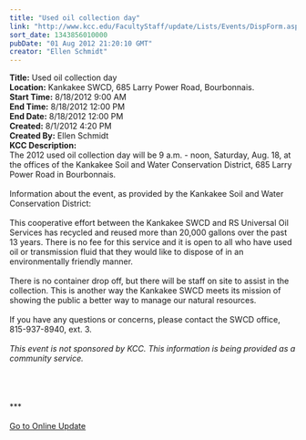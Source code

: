 ```yaml
---
title: "Used oil collection day"
link: "http://www.kcc.edu/FacultyStaff/update/Lists/Events/DispForm.aspx?ID=279"
sort_date: 1343856010000
pubDate: "01 Aug 2012 21:20:10 GMT"
creator: "Ellen Schmidt"
---
```


<div><b>Title:</b> Used oil collection day</div>
<div><b>Location:</b> Kankakee SWCD, 685 Larry Power Road, Bourbonnais. </div>
<div><b>Start Time:</b> 8/18/2012 9:00 AM</div>
<div><b>End Time:</b> 8/18/2012 12:00 PM</div>
<div><b>End Date:</b> 8/18/2012 12:00 PM</div>
<div><b>Created:</b> 8/1/2012 4:20 PM</div>
<div><b>Created By:</b> Ellen Schmidt</div>
<div><b>KCC Description:</b> <div class="ExternalClass04CF3FAD863A473F9876C5B15D0D7BB5">
<div>The 2012 used oil collection day will be 9 a.m. - noon, Saturday, Aug. 18, at the offices of the Kankakee Soil and Water Conservation District, 685 Larry Power Road in Bourbonnais. 
<div> </div>
<div>Information about the event, as provided by the Kankakee Soil and Water Conservation District:</div>
<div> </div>
<div>This cooperative effort between the Kankakee SWCD and RS Universal Oil Services has recycled and reused more than 20,000 gallons over the past 13 years. There is no fee for this service and it is open to all who have used oil or transmission fluid that they would like to dispose of in an environmentally friendly manner.  </div>
<div> </div>
<div>There is no container drop off, but there will be staff on site to assist in the collection. This is another way the Kankakee SWCD meets its mission of showing the public a better way to manage our natural resources.  </div>
<div> </div>
<div>If you have any questions or concerns, please contact the SWCD office, 815-937-8940, ext. 3.<br /></div>
<div><em></em> </div>
<div><em>This event is not sponsored by KCC. This information is being provided as a community service.</em></div>
<div><em></em> </div>
<div>
<div> </div>
<div> </div>
<div> </div>
<div>
<div><span style="white-space:nowrap" class="baec5a81-e4d6-4674-97f3-e9220f0136c1">***</span></div>
<div><span style="white-space:nowrap" class="baec5a81-e4d6-4674-97f3-e9220f0136c1"></span> </div>
<div><span style="white-space:nowrap" class="baec5a81-e4d6-4674-97f3-e9220f0136c1"><a href="/FacultyStaff/update/Pages/dailyupdate.aspx">Go to Online Update</a></span><span style="white-space:nowrap" class="baec5a81-e4d6-4674-97f3-e9220f0136c1"></span></div>
<div><span style="white-space:nowrap" class="baec5a81-e4d6-4674-97f3-e9220f0136c1"></span><font size="2"></font><font size="2"> </div></font></div></div></div></div></div>
